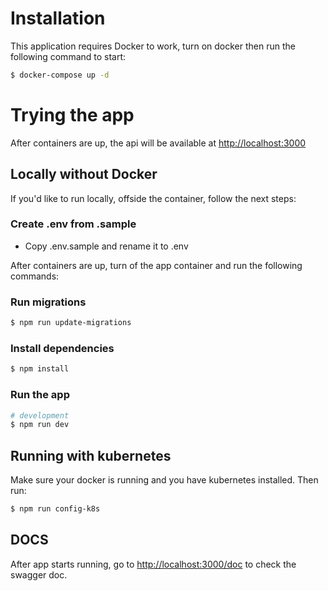 # Installation

This application requires Docker to work, turn on docker then run the following command to start:

```bash
$ docker-compose up -d
```

# Trying the app

After containers are up, the api will be available at [http://localhost:3000](http://localhost:3000)

## Locally without Docker
If you'd like to run locally, offside the container, follow the next steps:

### Create .env from .sample
- Copy .env.sample and rename it to .env

After containers are up, turn of the app container and run the following commands:

### Run migrations

```bash
$ npm run update-migrations
```

### Install dependencies
```bash
$ npm install
```

### Run the app

```bash
# development
$ npm run dev
```

## Running with kubernetes

Make sure your docker is running and you have kubernetes installed. Then run:

```bash
$ npm run config-k8s
```
## DOCS

After app starts running, go to [http://localhost:3000/doc](http://localhost:3000/doc) to check the swagger doc.